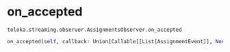 # on_accepted
`toloka.streaming.observer.AssignmentsObserver.on_accepted`

```python
on_accepted(self, callback: Union[Callable[[List[AssignmentEvent]], None], Callable[[List[AssignmentEvent]], Awaitable[None]]])
```

